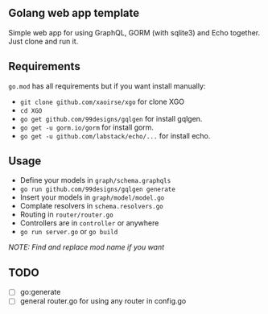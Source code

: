 ## Golang web app template

Simple web app for using GraphQL, GORM (with sqlite3) and Echo together. Just clone and run it.

## Requirements
`go.mod` has all requirements but if you want install manually:
- `git clone github.com/xaoirse/xgo` for clone XGO
- `cd XGO`
- `go get github.com/99designs/gqlgen` for install gqlgen.<br/> 
- `go get -u gorm.io/gorm` for install gorm.<br/> 
- `go get -u github.com/labstack/echo/...` for install echo.<br/> 



## Usage
- Define your models in `graph/schema.graphqls`
- `go run github.com/99designs/gqlgen generate`
- Insert your models in `graph/model/model.go`
- Complate resolvers in `schema.resolvers.go`
- Routing in `router/router.go`
- Controllers are in `controller` or anywhere
- `go run server.go` or `go build`

*NOTE: Find and replace mod name if you want*

## TODO
- [ ] go:generate
- [ ] general router.go for using any router in config.go 